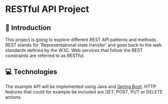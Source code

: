 # RESTful API Project
## 📓 Introduction
This project is going to explore different REST API patterns and methods. REST stands for 'Representational state transfer' and goes back to the web standards defined by the W3C. Web services that follow the REST constraints are referred to as RESTful.

## 💻 Technologies
The example API will be implemented using Java and [Spring Boot](https://spring.io/projects/spring-boot). HTTP features that could for example be included are GET, POST, PUT or DELETE actions.
